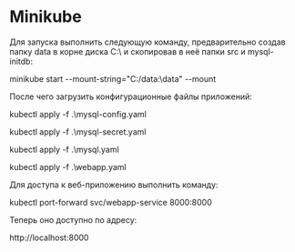 # Minikube
 

Для запуска выполнить следующую команду, предварительно создав папку data в корне диска C:\ и скопировав в неё папки src и mysql-initdb:

minikube start --mount-string="C:/data:\data" --mount

После чего загрузить конфигурационные файлы приложений:

kubectl apply -f .\mysql-config.yaml

kubectl apply -f .\mysql-secret.yaml

kubectl apply -f .\mysql.yaml

kubectl apply -f .\webapp.yaml

Для доступа к веб-приложению выполнить команду:

kubectl port-forward svc/webapp-service 8000:8000

Теперь оно доступно по адресу:

http://localhost:8000

